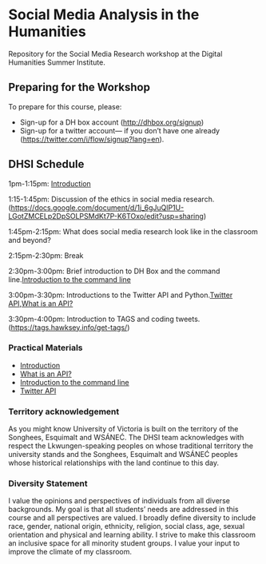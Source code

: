 # Social Media Analysis in the Humanities

Repository for the Social Media Research workshop at the Digital Humanities Summer Institute.

## Preparing for the Workshop

To prepare for this course, please:

- Sign-up for a DH box account (http://dhbox.org/signup)
- Sign-up for a twitter account— if you don’t have one already (https://twitter.com/i/flow/signup?lang=en).

## DHSI Schedule

1pm-1:15pm: [Introduction](sections/introduction.md)

1:15-1:45pm: Discussion of the ethics in social media research.(https://docs.google.com/document/d/1j_6gJuQlP1U-LGotZMCELp2DpSOLPSMdKt7P-K6TOxo/edit?usp=sharing)

1:45pm-2:15pm: What does social media research look like in the classroom and beyond?

2:15pm-2:30pm: Break

2:30pm-3:00pm: Brief introduction to DH Box and the command line.[Introduction to the command line](command-line/README.md)

3:00pm-3:30pm: Introductions to the Twitter API and Python.[Twitter API](twitter-api/README.md),[What is an API?](sections/WhatIsAPI.md)

3:30pm-4:00pm: Introduction to TAGS and coding tweets.(https://tags.hawksey.info/get-tags/)


### Practical Materials

- [Introduction](sections/introduction.md)
- [What is an API?](sections/WhatIsAPI.md)
- [Introduction to the command line](command-line/README.md)
- [Twitter API](twitter-api/README.md)



### Territory acknowledgement
As you might know University of Victoria is built on the territory of the Songhees, Esquimalt and WSÁNEĆ. The DHSI team acknowledges with respect the Lkwungen-speaking peoples on whose traditional territory the university stands and the Songhees, Esquimalt and WSÁNEĆ peoples whose historical relationships with the land continue to this day.


 
### Diversity Statement 
 I value the opinions and perspectives of individuals from all diverse backgrounds. My goal is that all students’ needs are addressed in this course and all perspectives are valued. I broadly define diversity to include race, gender, national origin, ethnicity, religion, social class, age, sexual orientation and physical and learning ability. I strive to make this classroom an inclusive space for all minority student groups. I value your input to improve the climate of my classroom. 
